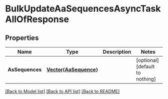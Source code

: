 # BulkUpdateAaSequencesAsyncTaskAllOfResponse


## Properties
Name | Type | Description | Notes
------------ | ------------- | ------------- | -------------
**AsSequences** | [**Vector{AaSequence}**](AaSequence.md) |  | [optional] [default to nothing]


[[Back to Model list]](../README.md#models) [[Back to API list]](../README.md#api-endpoints) [[Back to README]](../README.md)


